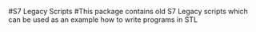 #S7 Legacy Scripts
#This package contains old S7 Legacy scripts which can be used as an example how to write programs in STL
